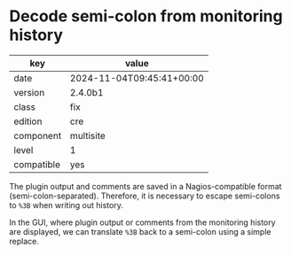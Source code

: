 [//]: # (werk v2)
# Decode semi-colon from monitoring history

key        | value
---------- | ---
date       | 2024-11-04T09:45:41+00:00
version    | 2.4.0b1
class      | fix
edition    | cre
component  | multisite
level      | 1
compatible | yes

The plugin output and comments are saved in a Nagios-compatible format
(semi-colon-separated). Therefore, it is necessary to escape semi-colons
to `%3B` when writing out history.

In the GUI, where plugin output or comments from the monitoring history
are displayed, we can translate `%3B` back to a semi-colon using a
simple replace.

